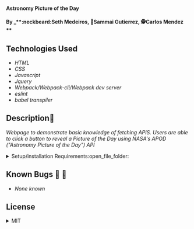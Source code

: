 #### Astronomy Picture of the Day

#### By _**:neckbeard:Seth Medeiros, :nail_care:Sammai Gutierrez, :detective:Carlos Mendez **

## Technologies Used

* _HTML_
* _CSS_
* _Javascript_
* _Jquery_
* _Webpack/Webpack-cli/Webpack dev server_
* _eslint_
* _babel transpiler_

## Description:memo:

_Webpage to demonstrate basic knowledge of fetching APIS. Users are able to click a button to reveal a Picture of the Day using NASA's APOD ("Astronomy Picture of the Day") API_


<details>
  <summary>Setup/installation Requirements:open_file_folder:</summary>
  
## Setup and Use

### Prerequisites
* [Node](https://nodejs.org/en/)
* A text editor like [VS Code](https://code.visualstudio.com/)

### Installation
1. Clone the repository: `$ git clone https://github.com/account/my-project`
2. Navigate to the `my-project/` directory on your computer
3. Open with your preferred text editor to view the code base
4. To start a development server and view the project in the browser:
    * Navigate to `my-project/` in your command line
    * Run the command `npm install` to install dependencies
    * Optionally, run the commmand `npm run build` to make a bundle of the files
    * Finally, run the command `npm run start` to start a development server
5. To run tests, navigate to `my-project/` in your terminal and run the command `npm run test`
</details>


## Known Bugs :no_entry_sign: :bug:

* _None known_

## License

<details>
  <summary>MIT</summary>
Copyright <2021> <Seth Medeiros>

Permission is hereby granted, free of charge, to any person obtaining a copy of this software and associated documentation files (the "Software"), to deal in the Software without restriction, including without limitation the rights to use, copy, modify, merge, publish, distribute, sublicense, and/or sell copies of the Software, and to permit persons to whom the Software is furnished to do so, subject to the following conditions:

The above copyright notice and this permission notice shall be included in all copies or substantial portions of the Software.

THE SOFTWARE IS PROVIDED "AS IS", WITHOUT WARRANTY OF ANY KIND, EXPRESS OR IMPLIED, INCLUDING BUT NOT LIMITED TO THE WARRANTIES OF MERCHANTABILITY, FITNESS FOR A PARTICULAR PURPOSE AND NONINFRINGEMENT. IN NO EVENT SHALL THE AUTHORS OR COPYRIGHT HOLDERS BE LIABLE FOR ANY CLAIM, DAMAGES OR OTHER LIABILITY, WHETHER IN AN ACTION OF CONTRACT, TORT OR OTHERWISE, ARISING FROM, OUT OF OR IN CONNECTION WITH THE SOFTWARE OR THE USE OR OTHER DEALINGS IN THE SOFTWARE.
</details>
